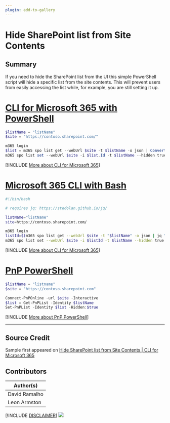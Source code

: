 ```yaml
---
plugin: add-to-gallery
---
```


# Hide SharePoint list from Site Contents

## Summary

If you need to hide the SharePoint list from the UI this simple PowerShell script will hide a specific list from the site contents. This will prevent users from easily accessing the list while, for example, you are still setting it up.
 
# [CLI for Microsoft 365 with PowerShell](#tab/cli-m365-ps)
```powershell
$listName = "listName"
$site = "https://contoso.sharepoint.com/"

m365 login
$list = m365 spo list get --webUrl $site -t $listName -o json | ConvertFrom-Json
m365 spo list set --webUrl $site -i $list.Id -t $listName --hidden true
```
[!INCLUDE [More about CLI for Microsoft 365](../../docfx/includes/MORE-CLIM365.md)]
 
# [Microsoft 365 CLI with Bash](#tab/m365cli-bash)
```bash
#!/bin/bash

# requires jq: https://stedolan.github.io/jq/

listName="listName"
site=https://contoso.sharepoint.com/

m365 login
listId=$(m365 spo list get --webUrl $site -t "$listName" -o json | jq ".Id")
m365 spo list set --webUrl $site -i $listId -t $listName --hidden true
```
[!INCLUDE [More about CLI for Microsoft 365](../../docfx/includes/MORE-CLIM365.md)]

# [PnP PowerShell](#tab/pnpps)
```powershell
$listName = "listname"
$site = "https://contoso.sharepoint.com"

Connect-PnPOnline -url $site -Interactive
$list = Get-PnPList -Identity $listName
Set-PnPList -Identity $list -Hidden:$true

```
[!INCLUDE [More about PnP PowerShell](../../docfx/includes/MORE-PNPPS.md)]

***

## Source Credit

Sample first appeared on [Hide SharePoint list from Site Contents | CLI for Microsoft 365](https://pnp.github.io/cli-microsoft365/sample-scripts/spo/hide-list-from-site-contents/)

## Contributors

| Author(s) |
|-----------|
| David Ramalho |
| Leon Armston |

[!INCLUDE [DISCLAIMER](../../docfx/includes/DISCLAIMER.md)]
<img src="https://pnptelemetry.azurewebsites.net/script-samples/scripts/spo-hide-list-from-site-contents" aria-hidden="true" />

